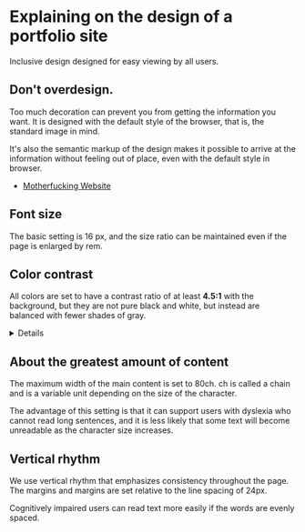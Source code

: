 # Explaining on the design of a portfolio site
Inclusive design designed for easy viewing by all users.

## Don't overdesign.
Too much decoration can prevent you from getting the information you want. It is designed with the default style of the browser, that is, the standard image in mind.

It's also the semantic markup of the design makes it possible to arrive at the information without feeling out of place, even with the default style in browser.

- [Motherfucking Website](https://motherfuckingwebsite.com/)

## Font size
The basic setting is 16 px, and the size ratio can be maintained even if the page is enlarged by rem.

## Color contrast
All colors are set to have a contrast ratio of at least **4.5:1** with the background, but they are not pure black and white, but instead are balanced with fewer shades of gray.

<details>
<summary>Details</summary>

It is specified using the following custom properties (CSS Variables) for common use:

| design_token | value |
| ------------ | ----- |
| var(--y-black-base) | rgb(21, 32, 43) |
| var(--y-white-base) | rgb(255, 255, 255) |
| var(--y-white-low) | rgb(210, 210, 210) |
| var(--y-white-medium) | rgba(163, 163, 163) |
| var(--y-blue-low) | rgb(90, 190, 255) |
| var(--y-blue-medium) | rgb(18, 122, 200) |
| var(--y-purple-medium) | rgb(220, 100, 220) |

It also supports dark mode (Gentle dark tones of the eyes), depending on the OS settings.
</details>

## About the greatest amount of content
The maximum width of the main content is set to 80ch. ch is called a chain and is a variable unit depending on the size of the character.

The advantage of this setting is that it can support users with dyslexia who cannot read long sentences, and it is less likely that some text will become unreadable as the character size increases.

## Vertical rhythm
We use vertical rhythm that emphasizes consistency throughout the page. The margins and margins are set relative to the line spacing of 24px.

Cognitively impaired users can read text more easily if the words are evenly spaced.
